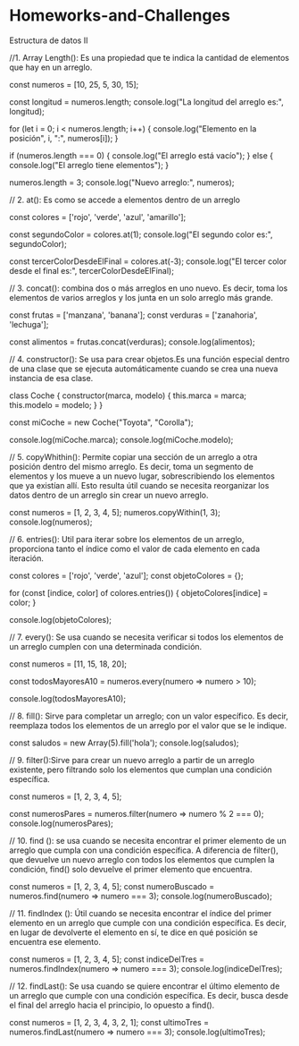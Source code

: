 # Homeworks-and-Challenges
Estructura de datos II

//1.	Array Length(): Es una propiedad que te indica la cantidad de elementos que hay en un arreglo. 

const numeros = [10, 25, 5, 30, 15];

const longitud = numeros.length;
console.log("La longitud del arreglo es:", longitud); 

for (let i = 0; i < numeros.length; i++) {
  console.log("Elemento en la posición", i, ":", numeros[i]);
}

if (numeros.length === 0) {
  console.log("El arreglo está vacío");
} else {
  console.log("El arreglo tiene elementos");
}

numeros.length = 3;
console.log("Nuevo arreglo:", numeros); 

// 2. at(): Es como se accede a elementos dentro de un arreglo

const colores = ['rojo', 'verde', 'azul', 'amarillo'];

const segundoColor = colores.at(1);
console.log("El segundo color es:", segundoColor); 

const tercerColorDesdeElFinal = colores.at(-3);
console.log("El tercer color desde el final es:", tercerColorDesdeElFinal); 

// 3. concat(): combina dos o más arreglos en uno nuevo. Es decir, toma los elementos de varios arreglos y los junta en un solo arreglo más grande.

const frutas = ['manzana', 'banana'];
const verduras = ['zanahoria', 'lechuga'];

const alimentos = frutas.concat(verduras);
console.log(alimentos); 

// 4. constructor(): Se usa para crear objetos.Es una función especial dentro de una clase que se ejecuta automáticamente cuando se crea una nueva instancia de esa clase.

class Coche {
  constructor(marca, modelo) {
    this.marca = marca;
    this.modelo = modelo;
  }
}

const miCoche = new Coche("Toyota", "Corolla");

console.log(miCoche.marca); 
console.log(miCoche.modelo); 

// 5. copyWhithin(): Permite copiar una sección de un arreglo a otra posición dentro del mismo arreglo. Es decir, toma un segmento de elementos y los mueve a un nuevo lugar, sobrescribiendo los elementos que ya existían allí. Esto resulta útil cuando se necesita reorganizar los datos dentro de un arreglo sin crear un nuevo arreglo.

const numeros = [1, 2, 3, 4, 5];
numeros.copyWithin(1, 3); 
console.log(numeros); 

// 6. entries(): Util para iterar sobre los elementos de un arreglo, proporciona tanto el índice como el valor de cada elemento en cada iteración.

const colores = ['rojo', 'verde', 'azul'];
const objetoColores = {};

for (const [indice, color] of colores.entries()) {
  objetoColores[indice] = color;
}

console.log(objetoColores); 

// 7. every(): Se usa cuando se necesita verificar si todos los elementos de un arreglo cumplen con una determinada condición.

const numeros = [11, 15, 18, 20];

const todosMayoresA10 = numeros.every(numero => numero > 10);

console.log(todosMayoresA10); 

// 8. fill(): Sirve para completar un arreglo; con un valor específico. Es decir, reemplaza todos los elementos de un arreglo por el valor que se le indique.

const saludos = new Array(5).fill('hola');
console.log(saludos); 

// 9. filter():Sirve para crear un nuevo arreglo a partir de un arreglo existente, pero filtrando solo los elementos que cumplan una condición específica.

const numeros = [1, 2, 3, 4, 5];

const numerosPares = numeros.filter(numero => numero % 2 === 0);
console.log(numerosPares); 

// 10. find (): se usa cuando se necesita encontrar el primer elemento de un arreglo que cumpla con una condición específica. A diferencia de filter(), que devuelve un nuevo arreglo con todos los elementos que cumplen la condición, find() solo devuelve el primer elemento que encuentra.

const numeros = [1, 2, 3, 4, 5];
const numeroBuscado = numeros.find(numero => numero === 3);
console.log(numeroBuscado); 

// 11. findIndex ():  Útil cuando se necesita encontrar el índice del primer elemento en un arreglo que cumple con una condición específica. Es decir, en lugar de devolverte el elemento en sí, te dice en qué posición se encuentra ese elemento.

const numeros = [1, 2, 3, 4, 5];
const indiceDelTres = numeros.findIndex(numero => numero === 3);
console.log(indiceDelTres); 

// 12. findLast(): Se usa cuando se quiere encontrar el último elemento de un arreglo que cumple con una condición específica. Es decir, busca desde el final del arreglo hacia el principio, lo opuesto a find().

const numeros = [1, 2, 3, 4, 3, 2, 1];
const ultimoTres = numeros.findLast(numero => numero === 3);
console.log(ultimoTres); 



